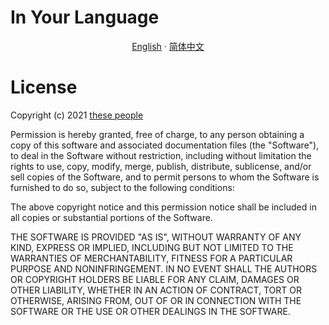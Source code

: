 # In Your Language

<p align="center">
  <a href="https://github.com/resist-js/resist/blob/master/docs/en-US/LICENSE.md"
    >English</a>
  ·
  <a
    href="https://github.com/resist-js/resist/blob/master/docs/zh-CN/LICENSE.md"
    >简体中文</a>
</p>

# License

Copyright (c) 2021 [these people](https://github.com/resist-js/resist/graphs/contributors)

Permission is hereby granted, free of charge, to any person obtaining a copy of this software and associated documentation files (the "Software"), to deal in the Software without restriction, including without limitation the rights to use, copy, modify, merge, publish, distribute, sublicense, and/or sell copies of the Software, and to permit persons to whom the Software is furnished to do so, subject to the following conditions:

The above copyright notice and this permission notice shall be included in all copies or substantial portions of the Software.

THE SOFTWARE IS PROVIDED "AS IS", WITHOUT WARRANTY OF ANY KIND, EXPRESS OR IMPLIED, INCLUDING BUT NOT LIMITED TO THE WARRANTIES OF MERCHANTABILITY, FITNESS FOR A PARTICULAR PURPOSE AND NONINFRINGEMENT. IN NO EVENT SHALL THE AUTHORS OR COPYRIGHT HOLDERS BE LIABLE FOR ANY CLAIM, DAMAGES OR OTHER LIABILITY, WHETHER IN AN ACTION OF CONTRACT, TORT OR OTHERWISE, ARISING FROM, OUT OF OR IN CONNECTION WITH THE SOFTWARE OR THE USE OR OTHER DEALINGS IN THE SOFTWARE.
